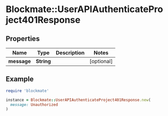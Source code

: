 # Blockmate::UserAPIAuthenticateProject401Response

## Properties

| Name | Type | Description | Notes |
| ---- | ---- | ----------- | ----- |
| **message** | **String** |  | [optional] |

## Example

```ruby
require 'blockmate'

instance = Blockmate::UserAPIAuthenticateProject401Response.new(
  message: Unauthorized
)
```

